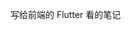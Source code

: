 写给前端的 Flutter 看的笔记


<!-- Flutter 介绍；
Dart 介绍；
环境搭建；
工程目录介绍；
基础部件；
布局；
动画；
路由；
如何添加资源图片和字体 -->

<!--

-----

Dart 资源:

* [闲话Dart精髓语法--初始](https://www.jianshu.com/p/21cc088df617)
* [dart简易学习](https://www.jianshu.com/p/be2aba208d9a)

-----

Flutter 资源:

* https://github.com/PoojaB26/FlutterBasicWidgets
* [Flutter原理与实践](https://tech.meituan.com/waimai_flutter_practice.html)

 -->